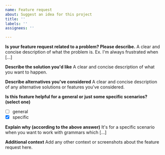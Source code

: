 ```yaml
---
name: Feature request
about: Suggest an idea for this project
title: ''
labels: ''
assignees: ''

---
```


**Is your feature request related to a problem? Please describe.**
A clear and concise description of what the problem is. Ex. I'm always frustrated when [...]

**Describe the solution you'd like**
A clear and concise description of what you want to happen.

**Describe alternatives you've considered**
A clear and concise description of any alternative solutions or features you've considered.

**Is this feature helpful for a general or just some specific scenarios? (select one)**

- [ ] general
- [x] specific

**Explain why (according to the above answer)**
It's for a specific scenario when you want to work with grammars which [...]

**Additional context**
Add any other context or screenshots about the feature request here.
